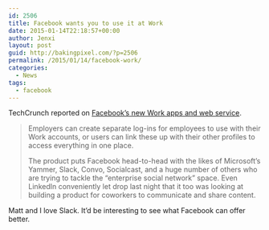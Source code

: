 ```yaml
---
id: 2506
title: Facebook wants you to use it at Work
date: 2015-01-14T22:18:57+00:00
author: Jenxi
layout: post
guid: http://bakingpixel.com/?p=2506
permalink: /2015/01/14/facebook-work/
categories:
  - News
tags:
  - facebook
---
```

TechCrunch reported on [Facebook&#8217;s new Work apps and web service](http://techcrunch.com/2015/01/14/facebook-at-work-ios-android/).

> Employers can create separate log-ins for employees to use with their Work accounts, or users can link these up with their other profiles to access everything in one place.
> 
> The product puts Facebook head-to-head with the likes of Microsoft’s Yammer, Slack, Convo, Socialcast, and a huge number of others who are trying to tackle the “enterprise social network” space. Even LinkedIn conveniently let drop last night that it too was looking at building a product for coworkers to communicate and share content. 

Matt and I love Slack. It&#8217;d be interesting to see what Facebook can offer better.
